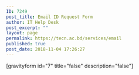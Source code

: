 ```yaml
---
ID: 7249
post_title: Email ID Request Form
author: IT Help Desk
post_excerpt: ""
layout: page
permalink: https://tecn.ac.bd/services/email
published: true
post_date: 2018-11-04 17:26:27
---
```

[gravityform id="7" title="false" description="false"]